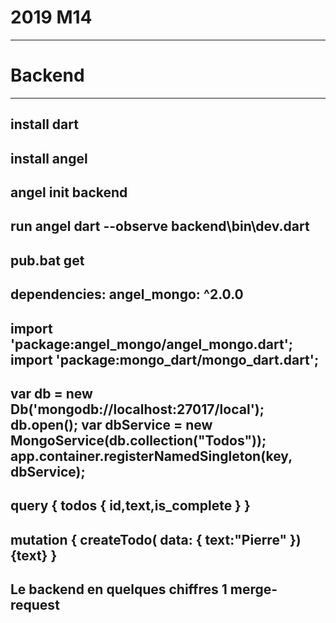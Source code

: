 # 2019 M14
---
# Backend
---
install dart
---
install angel
---
angel init backend
---
run angel
dart --observe backend\bin\dev.dart
---
pub.bat get
---
dependencies:
  angel_mongo: ^2.0.0
---
import 'package:angel_mongo/angel_mongo.dart';
import 'package:mongo_dart/mongo_dart.dart'; 
---
var db = new Db('mongodb://localhost:27017/local');
  db.open();
  var dbService = new MongoService(db.collection("Todos"));
  app.container.registerNamedSingleton(key, dbService);
---
query
{
  todos {
    id,text,is_complete
  }
} 
---
mutation
{
  createTodo(
    data: {
      text:"Pierre"
    }){text}
}
---
Le backend en quelques chiffres
1 merge-request
---
